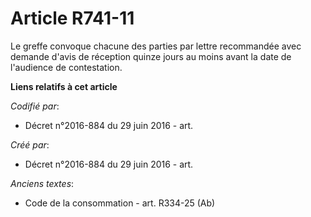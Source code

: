 # Article R741-11

Le greffe convoque chacune des parties par lettre recommandée avec demande d'avis de réception quinze jours au moins avant la
date de l'audience de contestation.

**Liens relatifs à cet article**

_Codifié par_:

  - Décret n°2016-884 du 29 juin 2016 - art.

_Créé par_:

  - Décret n°2016-884 du 29 juin 2016 - art.

_Anciens textes_:

  - Code de la consommation - art. R334-25 (Ab)
